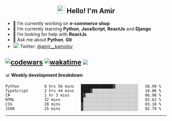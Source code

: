 <h2 align="center"><img src="https://media.giphy.com/media/hvRJCLFzcasrR4ia7z/giphy.gif" width="25px"> Hello! I'm Amir</h2>

- 🔭 I’m currently working on **e-commerce shop**
- 🌱 I’m currently learning **Python**, **JavaScript**, **ReactJs** and **Django**
- 🤔 I’m looking for help with **ReactJs**
- 💬 Ask me about **Python**, **Git**
- <img alt="Amir Kamolov | Twitter" width="18px" src="https://raw.githubusercontent.com/peterthehan/peterthehan/master/assets/twitter.svg" /> Twitter: [@amir__kamolov ](https://twitter.com/amir__kamolov)

[![codewars](https://www.codewars.com/users/Kamolov%20Amir/badges/micro)](https://www.codewars.com/users/Kamolov%20Amir)
[![wakatime](https://wakatime.com/badge/user/12da36de-2fca-4ef2-bb44-ec10c4750b61.svg)](https://wakatime.com/@12da36de-2fca-4ef2-bb44-ec10c4750b61)
![](https://komarev.com/ghpvc/?username=Amir0715&style=flat-square)
---

📊 **Weekly development breakdown**
<!--START_SECTION:waka-->

```text
Python           8 hrs 56 mins   ██████████████▓░░░░░░░░░░   58.99 %
TypeScript       2 hrs 44 mins   ████▓░░░░░░░░░░░░░░░░░░░░   18.06 %
C#               1 hr 3 mins     █▓░░░░░░░░░░░░░░░░░░░░░░░   06.98 %
HTML             32 mins         █░░░░░░░░░░░░░░░░░░░░░░░░   03.62 %
CSS              28 mins         ▓░░░░░░░░░░░░░░░░░░░░░░░░   03.18 %
JSON             25 mins         ▓░░░░░░░░░░░░░░░░░░░░░░░░   02.79 %
```

<!--END_SECTION:waka-->

---
